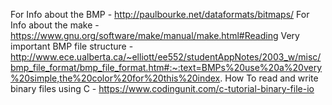 For Info about the BMP - http://paulbourke.net/dataformats/bitmaps/
For Info about the make - https://www.gnu.org/software/make/manual/make.html#Reading
Very important BMP file structure - http://www.ece.ualberta.ca/~elliott/ee552/studentAppNotes/2003_w/misc/bmp_file_format/bmp_file_format.htm#:~:text=BMPs%20use%20a%20very%20simple,the%20color%20for%20this%20index.
How To read and write binary files using C - https://www.codingunit.com/c-tutorial-binary-file-io
